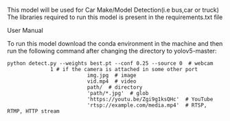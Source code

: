 This model will be used for Car Make/Model Detection(i.e bus,car or truck)
The libraries required to run this model is present in the requirements.txt file


User Manual

To run this model download the conda environment in the machine and then run the following command after changing the directory to yolov5-master:
```
python detect.py --weights best.pt --conf 0.25 --source 0  # webcam
			  1 # if the camera is attached in some other port
                          img.jpg  # image 
                          vid.mp4  # video
                          path/  # directory
                          'path/*.jpg'  # glob
                          'https://youtu.be/Zgi9g1ksQHc'  # YouTube
                          'rtsp://example.com/media.mp4'  # RTSP, RTMP, HTTP stream
```
